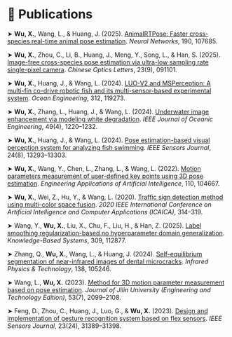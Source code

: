 # 📝 Publications
<!--
➤ ​**Wu, X.**, Zhou, C., Li, B., Huang, J., Meng, Y., & Song, L. (2025). Cross-species pose estimation via ultra-low compression ratio array-light-based single-pixel imaging. *Optics and Lasers in Engineering*.
-->

➤ ​**Wu, X.**, Wang, L., & Huang, J. (2025). [AnimalRTPose: Faster cross-species real-time animal pose estimation](https://doi.org/10.1016/j.neunet.2025.107685). *Neural Networks*, 190, 107685.

➤ ​**Wu, X.**, Zhou, C., Li, B., Huang, J., Meng, Y., Song, L., & Han, S. (2025). [Image-free cross-species pose estimation via ultra-low sampling rate single-pixel camera](https://doi.org/10.3788/COL202523.091101). *Chinese Optics Letters*, 23(9), 091101.

➤ ​**Wu, X.**, Huang, J., & Wang, L. (2024). [LUO-V2 and MSPerception: A multi-fin co-drive robotic fish and its multi-sensor-based experimental system](https://doi.org/10.1016/j.oceaneng.2024.119273). *Ocean Engineering*, 312, 119273.  

➤ ​**Wu, X.**, Zhang, L., Huang, J., & Wang, L. (2024). [Underwater image enhancement via modeling white degradation](https://ieeexplore.ieee.org/document/10647107). *IEEE Journal of Oceanic Engineering*, 49(4), 1220–1232.  

➤ ​**Wu, X.**, Huang, J., & Wang, L. (2024). [Pose estimation-based visual perception system for analyzing fish swimming](https://ieeexplore.ieee.org/document/10471313). *IEEE Sensors Journal*, 24(8), 13293–13303.  

➤ ​**Wu, X.**, Wang, Y., Chen, L., Zhang, L., & Wang, L. (2022). [Motion parameters measurement of user-defined key points using 3D pose estimation](https://doi.org/10.1016/j.engappai.2022.104667). *Engineering Applications of Artificial Intelligence*, 110, 104667.  

➤ ​**Wu, X.**, Wei, Z., Hu, Y., & Wang, L. (2020). [Traffic sign detection method using multi-color space fusion](https://doi.org/10.1109/ICAICA50127.2020.9182603). *2020 IEEE International Conference on Artificial Intelligence and Computer Applications (ICAICA)*, 314–319.  

➤ Wang, Y., ​**Wu, X.**, Liu, X., Chu, F., Liu, H., & Han, Z. (2025). [Label smoothing regularization-based no hyperparameter domain generalization](https://doi.org/10.1016/j.knosys.2024.112877). *Knowledge-Based Systems*, 309, 112877.  

➤ Zhang, Q., ​**Wu, X.**, Wang, L., & Huang, J. (2024). [Self-equilibrium segmentation of near-infrared images of dental microcracks](https://doi.org/10.1016/j.infrared.2024.105246). *Infrared Physics & Technology*, 138, 105246.  

➤ Wang, L., ​**Wu, X.** (2023). [Method for 3D motion parameter measurement based on pose estimation](http://jlgy.publish.founderss.cn/thesisDetails#10.13229/j.cnki.jdxbgxb.20210981&lang=zh). *Journal of Jilin University (Engineering and Technology Edition)*, 53(7), 2099–2108.  

➤ Feng, D., Zhou, C., Huang, J., Luo, G., & ​**Wu, X.** (2023). [Design and implementation of gesture recognition system based on flex sensors](https://doi.org/10.1109/JSEN.2023.3324503). *IEEE Sensors Journal*, 23(24), 31389–31398.  